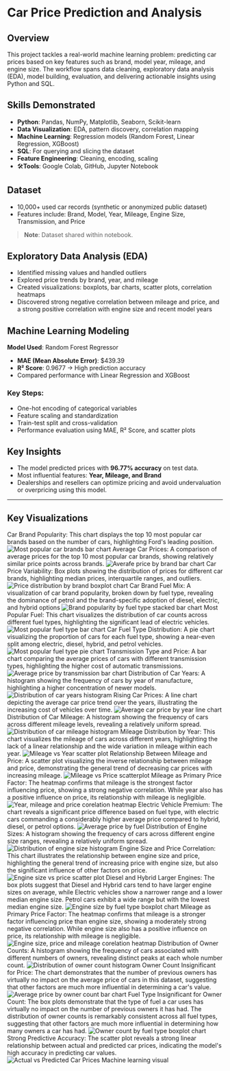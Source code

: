 # Car Price Prediction and Analysis

## Overview  
This project tackles a real-world machine learning problem: predicting car prices based on key features such as brand, model year, mileage, and engine size. The workflow spans data cleaning, exploratory data analysis (EDA), model building, evaluation, and delivering actionable insights using Python and SQL.

## Skills Demonstrated  
- **Python**: Pandas, NumPy, Matplotlib, Seaborn, Scikit-learn  
- **Data Visualization**: EDA, pattern discovery, correlation mapping  
- **Machine Learning**: Regression models (Random Forest, Linear Regression, XGBoost)  
- **SQL**: For querying and slicing the dataset  
- **Feature Engineering**: Cleaning, encoding, scaling  
- 🛠**Tools**: Google Colab, GitHub, Jupyter Notebook  

## Dataset  
- 10,000+ used car records (synthetic or anonymized public dataset)  
- Features include: Brand, Model, Year, Mileage, Engine Size, Transmission, and Price  
> **Note**: Dataset shared within notebook.  

## Exploratory Data Analysis (EDA)  
- Identified missing values and handled outliers  
- Explored price trends by brand, year, and mileage  
- Created visualizations: boxplots, bar charts, scatter plots, correlation heatmaps  
- Discovered strong negative correlation between mileage and price, and a strong positive correlation with engine size and recent model years  

## Machine Learning Modeling  
**Model Used**: Random Forest Regressor  
- **MAE (Mean Absolute Error)**: $439.39  
- **R² Score**: 0.9677 → High prediction accuracy  
- Compared performance with Linear Regression and XGBoost  

### Key Steps:  
- One-hot encoding of categorical variables  
- Feature scaling and standardization  
- Train-test split and cross-validation  
- Performance evaluation using MAE, R² Score, and scatter plots  

## Key Insights  
- The model predicted prices with **96.77% accuracy** on test data.  
- Most influential features: **Year, Mileage, and Brand**  
- Dealerships and resellers can optimize pricing and avoid undervaluation or overpricing using this model.  
---

## Key Visualizations
Car Brand Popularity: This chart displays the top 10 most popular car brands based on the number of cars, highlighting Ford's leading position.
![Most popular car brands bar chart](https://github.com/user-attachments/assets/96134e09-f1da-4df3-a9fa-11f0953a9d03)
Average Car Prices:  A comparison of average prices for the top 10 most popular car brands, showing relatively similar price points across brands.
![Averafe price by brand bar chart](https://github.com/user-attachments/assets/d8320418-0e51-4a1b-915c-33802e7b5d1f)
Car Price Variability: Box plots showing the distribution of prices for different car brands, highlighting median prices, interquartile ranges, and outliers.
![Price distribution by brand boxplot chart](https://github.com/user-attachments/assets/288a3da0-31cd-4246-a992-d5c2b440daa8)
Car Brand Fuel Mix: A visualization of car brand popularity, broken down by fuel type, revealing the dominance of petrol and the brand-specific adoption of diesel, electric, and hybrid options
![Brand popularity by fuel type stacked bar chart](https://github.com/user-attachments/assets/264967f7-932e-45ad-bf3f-b68f46b06a0f)
Most Popular Fuel: This chart visualizes the distribution of car counts across different fuel types, highlighting the significant lead of electric vehicles.
![Most popular fuel type bar chart](https://github.com/user-attachments/assets/2197069f-4735-4b1c-a648-106c0c4efb1b)
Car Fuel Type Distribution: A pie chart visualizing the proportion of cars for each fuel type, showing a near-even split among electric, diesel, hybrid, and petrol vehicles.
![Most popular fuel type pie chart](https://github.com/user-attachments/assets/3a603d6a-7416-46c0-8a76-7d01875b6048)
Transmission Type and Price: A bar chart comparing the average prices of cars with different transmission types, highlighting the higher cost of automatic transmissions.
![Average price by transmission bar chart](https://github.com/user-attachments/assets/3f2e8013-943a-40ce-94ae-4584f36b01cc)
Distribution of Car Years: A histogram showing the frequency of cars by year of manufacture, highlighting a higher concentration of newer models.
![Distribution of car years histogram](https://github.com/user-attachments/assets/010ae40c-f2d0-417c-b174-c14013f408b8)
Rising Car Prices: A line chart depicting the average car price trend over the years, illustrating the increasing cost of vehicles over time.
![Average car price by year line chart](https://github.com/user-attachments/assets/64347d0f-bbe6-4810-83bc-54be08a9c962)
Distribution of Car Mileage: A histogram showing the frequency of cars across different mileage levels, revealing a relatively uniform spread.
![Distribution of car mileage histogram](https://github.com/user-attachments/assets/436af819-541f-44b5-a706-6d7a4c01d532)
Mileage Distribution by Year: This chart visualizes the mileage of cars across different years, highlighting the lack of a linear relationship and the wide variation in mileage within each year.
![Mileage vs Year scatter plot](https://github.com/user-attachments/assets/85cf8a23-13b0-4b50-b6ca-85f0930a446d)
Relationship Between Mileage and Price: A scatter plot visualizing the inverse relationship between mileage and price, demonstrating the general trend of decreasing car prices with increasing mileage.
![Mileage vs Price scatterplot](https://github.com/user-attachments/assets/11d03920-819d-447e-a7d2-514214e7c854)
Mileage as Primary Price Factor: The heatmap confirms that mileage is the strongest factor influencing price, showing a strong negative correlation. While year also has a positive influence on price, its relationship with mileage is negligible.
![Year, mileage and price corelation heatmap](https://github.com/user-attachments/assets/4239cc94-5a7d-4bb2-b2e7-9724c08f9073)
Electric Vehicle Premium: The chart reveals a significant price difference based on fuel type, with electric cars commanding a considerably higher average price compared to hybrid, diesel, or petrol options.
![Average price by fuel](https://github.com/user-attachments/assets/aca60efc-e616-423e-87af-d6de5b06e3a8)
Distribution of Engine Sizes: A histogram showing the frequency of cars across different engine size ranges, revealing a relatively uniform spread.
![Distribution of engine size histogram](https://github.com/user-attachments/assets/c48d6e31-a549-4f44-8bfb-c24415d3a8c5)
Engine Size and Price Correlation: This chart illustrates the relationship between engine size and price, highlighting the general trend of increasing price with engine size, but also the significant influence of other factors on price.
![Engine size vs price scatter plot](https://github.com/user-attachments/assets/37d135ce-14e4-4d0f-ab80-c16572bb7fcc)
Diesel and Hybrid Larger Engines: The box plots suggest that Diesel and Hybrid cars tend to have larger engine sizes on average, while Electric vehicles show a narrower range and a lower median engine size. Petrol cars exhibit a wide range but with the lowest median engine size.
![Engine size by fuel type boxplot chart](https://github.com/user-attachments/assets/211824e6-8b89-4a9c-ab96-b096dca35ab3)
Mileage as Primary Price Factor: The heatmap confirms that mileage is a stronger factor influencing price than engine size, showing a moderately strong negative correlation. While engine size also has a positive influence on price, its relationship with mileage is negligible.
![Engine size, price and mileage corelation heatmap](https://github.com/user-attachments/assets/579eb8e5-d1c7-4063-8021-e49185ad701c)
Distribution of Owner Counts: A histogram showing the frequency of cars associated with different numbers of owners, revealing distinct peaks at each whole number count.
![Distribution of owner count histogram](https://github.com/user-attachments/assets/e0ca7617-b973-498d-a92d-0eb9b55e6a6e)
Owner Count Insignificant for Price: The chart demonstrates that the number of previous owners has virtually no impact on the average price of cars in this dataset, suggesting that other factors are much more influential in determining a car's value.
![Average price by owner count bar chart](https://github.com/user-attachments/assets/7a91aa0e-cbc1-44a5-9cf2-363718fe602b)
Fuel Type Insignificant for Owner Count: The box plots demonstrate that the type of fuel a car uses has virtually no impact on the number of previous owners it has had. The distribution of owner counts is remarkably consistent across all fuel types, suggesting that other factors are much more influential in determining how many owners a car has had.
![Owner count by fuel type boxplot chart](https://github.com/user-attachments/assets/933817b4-f4d5-451c-adf5-af00774af7e4)
Strong Predictive Accuracy: The scatter plot reveals a strong linear relationship between actual and predicted car prices, indicating the model's high accuracy in predicting car values.
![Actual vs Predicted Car Prices Machine learning visual](https://github.com/user-attachments/assets/94fc1369-9460-4a59-a6cd-91061c32afb2)
